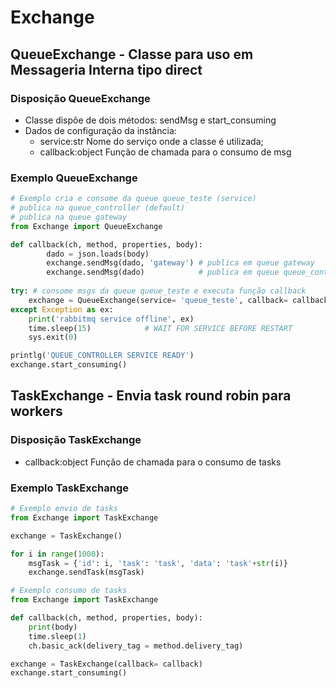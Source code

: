 # Exchange

## QueueExchange - Classe para uso em Messageria Interna tipo direct

### Disposição QueueExchange

- Classe dispõe de dois métodos: sendMsg e start_consuming
- Dados de configuração da instância:
  - service:str     Nome do serviço onde a classe é utilizada;
  - callback:object Função de chamada para o consumo de msg

### Exemplo QueueExchange

```python
# Exemplo cria e consome da queue queue_teste (service)
# publica na queue_controller (default)
# publica na queue gateway
from Exchange import QueueExchange

def callback(ch, method, properties, body):
        dado = json.loads(body)
        exchange.sendMsg(dado, 'gateway') # publica em queue gateway
        exchange.sendMsg(dado)            # publica em queue queue_controller
        
try: # consome msgs da queue queue_teste e executa função callback
    exchange = QueueExchange(service= 'queue_teste', callback= callback) 
except Exception as ex:
    print('rabbitmq service offline', ex)
    time.sleep(15)            # WAIT FOR SERVICE BEFORE RESTART
    sys.exit(0)

printlg('QUEUE_CONTROLLER SERVICE READY') 
exchange.start_consuming()
```

## TaskExchange - Envia task round robin para workers

### Disposição TaskExchange

- callback:object   Função de chamada para o consumo de tasks

### Exemplo TaskExchange

```python
# Exemplo envio de tasks
from Exchange import TaskExchange

exchange = TaskExchange()

for i in range(1000):
    msgTask = {'id': i, 'task': 'task', 'data': 'task'+str(i)}
    exchange.sendTask(msgTask)
```

```python
# Exemplo consumo de tasks
from Exchange import TaskExchange

def callback(ch, method, properties, body):
    print(body)
    time.sleep(1)
    ch.basic_ack(delivery_tag = method.delivery_tag)

exchange = TaskExchange(callback= callback)
exchange.start_consuming()
```
